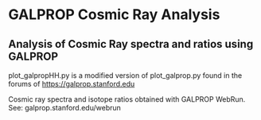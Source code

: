 # GALPROP Cosmic Ray Analysis
## Analysis of Cosmic Ray spectra and ratios using GALPROP

plot_galpropHH.py is a modified version of plot_galprop.py found in the forums of https://galprop.stanford.edu


Cosmic ray spectra and isotope ratios obtained with GALPROP WebRun. See: galprop.stanford.edu/webrun
